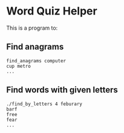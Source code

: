 # Word Quiz Helper

This is a program to:

## Find anagrams

```
find_anagrams computer
cup metro
...
```

## Find words with given letters

```
./find_by_letters 4 feburary
barf
free
fear
...
```
